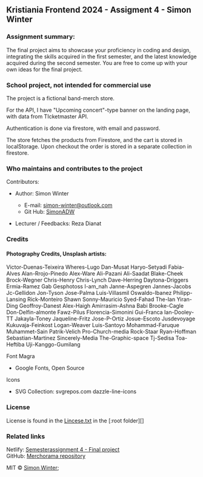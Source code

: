 ## Kristiania Frontend 2024 - Assigment 4 - Simon Winter  
### Assignment summary:
The final project aims to showcase your proficiency in coding and design, integrating the skills acquired in the first semester, and the latest knowledge acquired during the second semester. You are free to come up with your own ideas for the final project. 

### School project, not intended for commercial use
The project is a fictional band-merch store. 

For the API, I have "Upcoming concert"-type banner on the landing page, with data from TIcketmaster API.

Authentication is done via firestore, with email and password. 

The store fetches the products from Firestore, and the cart is stored in localStorage. Upon checkout the order is stored in a separate collection in firestore. 

### Who maintains and contributes to the project  
Contributors:  
* Author: Simon Winter
	* E-mail: simon-winter@outlook.com
	* Git Hub: [SimonADW](https://github.com/SimonADW)

* Lecturer / Feedbacks: Reza Dianat

### Credits
#### Photography Credits, Unsplash artists:  

Victor-Duenas-Teixeira Wheres-Lugo Dan-Musat Haryo-Setyadi Fabia-Alves
Alan-Rrojo-Pinedo Alex-Ware Ali-Pazani Ali-Saadat Blake-Cheek Brock-Wegner Chris-Henry Chris-Lynch Dave-Herring Daytona-Driggers Ermia-Ramez Gab Gesphotoss I-am_nah Janne-Aspegren Jannes-Jacobs Jc-Gellidon Jon-Tyson Jose-Palma Luis-Villasmil Oswaldo-Ibanez Philipp-Lansing Rick-Monteiro Shawn Sonny-Mauricio Syed-Fahad The-Ian Yiran-Ding
Geoffroy-Danest Alex-Haigh Amirrasim-Ashna Babi Brooke-Cagle Don-Delfin-almonte Fawz-Pilus Florencia-Simonini Gui-Franca Ian-Dooley-TT Jakayla-Toney Jaqueline-Fritz Jose-P-Ortiz Josue-Escoto Jusdevoyage Kukuvaja-Feinkost Logan-Weaver Luis-Santoyo Mohammad-Faruque Muhammet-Sain Patrik-Velich Pro-Church-media Rock-Staar Ryan-Hoffman Sebastian-Martinez Sincerely-Media The-Graphic-space Tj-Sedisa Toa-Heftiba Uji-Kanggo-Gumilang

Font Magra
* Google Fonts, Open Source

Icons
* SVG Collection: svgrepos.com dazzle-line-icons
<!-- https://www.svgrepo.com/collection/dazzle-line-icons/ -->

### License  
License is found in the [Lincese.txt](License.txt) in the [:root folder][]

### Related links
Netlify: [Semesterassignment 4 - Final project](https://merchorama.netlify.app/)  
GitHub: [Merchorama repository](https://github.com/SimonADW/)


MIT © [Simon Winter](https://github.com/SimonADW);
